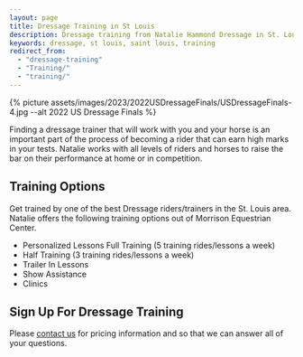 ```yaml
---
layout: page
title: Dressage Training in St Louis
description: Dressage training from Natalie Hammond Dressage in St. Louis, Missouri. The finest equestrian training you can find!
keywords: dressage, st louis, saint louis, training
redirect_from: 
  - "dressage-training"
  - "Training/"
  - "training/"
---
```


{% picture assets/images/2023/2022USDressageFinals/USDressageFinals-4.jpg --alt 2022 US Dressage Finals %}

Finding a dressage trainer that will work with you and your horse is an important part of the process of becoming a rider that can earn high marks in your tests. Natalie works with all levels of riders and horses to raise the bar on their performance at home or in competition.

## Training Options

Get trained by one of the best Dressage riders/trainers in the St. Louis area. Natalie offers the following training options out of Morrison Equestrian Center.

* Personalized Lessons Full Training (5 training rides/lessons a week)
* Half Training (3 training rides/lessons a week)
* Trailer In Lessons
* Show Assistance
* Clinics

## Sign Up For Dressage Training

Please [contact us](/contact) for pricing information and so that we can answer all of your questions.
